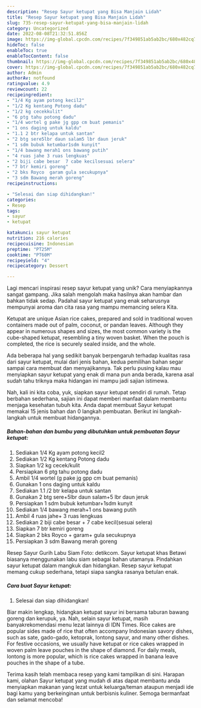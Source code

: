 ```yaml
---
description: "Resep Sayur ketupat yang Bisa Manjain Lidah"
title: "Resep Sayur ketupat yang Bisa Manjain Lidah"
slug: 735-resep-sayur-ketupat-yang-bisa-manjain-lidah
category: Uncategorized
date: 2022-08-08T21:32:51.856Z
image: https://img-global.cpcdn.com/recipes/7f349851ab5ab2bc/680x482cq70/sayur-ketupat-foto-resep-utama.jpg
hideToc: false
enableToc: true
enableTocContent: false
thumbnail: https://img-global.cpcdn.com/recipes/7f349851ab5ab2bc/680x482cq70/sayur-ketupat-foto-resep-utama.jpg
cover: https://img-global.cpcdn.com/recipes/7f349851ab5ab2bc/680x482cq70/sayur-ketupat-foto-resep-utama.jpg
author: Admin
authorAv: notfound
ratingvalue: 4.9
reviewcount: 22
recipeingredient:
- "1/4 Kg ayam potong kecil2"
- "1/2 Kg kentang Potong dadu"
- "1/2 kg cecekkulit"
- "6 ptg tahu potong dadu"
- "1/4 wortel g pake jg gpp cm buat pemanis"
- "1 ons daging untuk kaldu"
- "1.1 2 btr kelapa untuk santan"
- "2 btg sere5lbr daun salam5 lbr daun jeruk"
- "1 sdm bubuk ketumbar1sdm kunyit"
- "1/4 bawang merah1 ons bawang putih"
- "4 ruas jahe 3 ruas lengkuas"
- "2 biji cabe besar  7 cabe kecilsesuai selera"
- "7 btr kemiri goreng"
- "2 bks Royco  garam gula secukupnya"
- "3 sdm Bawang merah goreng"
recipeinstructions:

- "Selesai dan siap dihidangkan!"
categories:
- Resep
tags:
- sayur
- ketupat

katakunci: sayur ketupat 
nutrition: 216 calories
recipecuisine: Indonesian
preptime: "PT25M"
cooktime: "PT60M"
recipeyield: "4"
recipecategory: Dessert

---
```





Lagi mencari inspirasi resep sayur ketupat yang unik? Cara menyiapkannya sangat gampang. Jika salah mengolah maka hasilnya akan hambar dan bahkan tidak sedap. Padahal sayur ketupat yang enak seharusnya mempunyai aroma dan cita rasa yang mampu memancing selera Kita.





Ketupat are unique Asian rice cakes, prepared and sold in traditional woven containers made out of palm, coconut, or pandan leaves. Although they appear in numerous shapes and sizes, the most common variety is the cube-shaped ketupat, resembling a tiny woven basket. When the pouch is completed, the rice is securely sealed inside, and the whole.

Ada beberapa hal yang sedikit banyak berpengaruh terhadap kualitas rasa dari sayur ketupat, mulai dari jenis bahan, kedua pemilihan bahan segar sampai cara membuat dan menyajikannya. Tak perlu pusing kalau mau menyiapkan sayur ketupat yang enak di mana pun anda berada, karena asal sudah tahu triknya maka hidangan ini mampu jadi sajian istimewa.






Nah, kali ini kita coba, yuk, siapkan sayur ketupat sendiri di rumah. Tetap berbahan sederhana, sajian ini dapat memberi manfaat dalam membantu menjaga kesehatan tubuh kita. Anda dapat membuat Sayur ketupat memakai 15 jenis bahan dan 0 langkah pembuatan. Berikut ini langkah-langkah untuk membuat hidangannya.

<!--inarticleads1-->

##### Bahan-bahan dan bumbu yang dibutuhkan untuk pembuatan Sayur ketupat:

1. Sediakan 1/4 Kg ayam potong kecil2
1. Sediakan 1/2 Kg kentang Potong dadu
1. Siapkan 1/2 kg cecek/kulit
1. Persiapkan 6 ptg tahu potong dadu
1. Ambil 1/4 wortel (g pake jg gpp cm buat pemanis)
1. Gunakan 1 ons daging untuk kaldu
1. Sediakan 1.1 /2 btr kelapa untuk santan
1. Gunakan 2 btg sere+5lbr daun salam+5 lbr daun jeruk
1. Persiapkan 1 sdm bubuk ketumbar+1sdm kunyit
1. Sediakan 1/4 bawang merah+1 ons bawang putih
1. Ambil 4 ruas jahe+ 3 ruas lengkuas
1. Sediakan 2 biji cabe besar + 7 cabe kecil(sesuai selera)
1. Siapkan 7 btr kemiri goreng
1. Siapkan 2 bks Royco + garam+ gula secukupnya
1. Persiapkan 3 sdm Bawang merah goreng


Resep Sayur Gurih Labu Siam Foto: detikcom. Sayur ketupat khas Betawi biasanya menggunakan labu siam sebagai bahan utamanya. Pindahkan sayur ketupat dalam mangkuk dan hidangkan. Resep sayur ketupat memang cukup sederhana, tetapi siapa sangka rasanya betulan enak. 

<!--inarticleads2-->

##### Cara buat Sayur ketupat:


1. Selesai dan siap dihidangkan!

Biar makin lengkap, hidangkan ketupat sayur ini bersama taburan bawang goreng dan kerupuk, ya. Nah, selain sayur ketupat, masih banyakrekomendasi menu lezat lainnya di IDN Times. Rice cakes are popular sides made of rice that often accompany Indonesian savory dishes, such as sate, gado-gado, ketoprak, lontong sayur, and many other dishes. For festive occasions, we usually have ketupat or rice cakes wrapped in woven palm leave pouches in the shape of diamond. For daily meals, lontong is more popular, which is rice cakes wrapped in banana leave pouches in the shape of a tube. 

Terima kasih telah membaca resep yang kami tampilkan di sini. Harapan kami, olahan Sayur ketupat yang mudah di atas dapat membantu anda menyiapkan makanan yang lezat untuk keluarga/teman ataupun menjadi ide bagi kamu yang berkeinginan untuk berbisnis kuliner. Semoga bermanfaat dan selamat mencoba!
